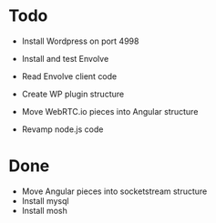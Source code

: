 Todo
====
* Install Wordpress on port 4998
* Install and test Envolve
* Read Envolve client code
* Create WP plugin structure

* Move WebRTC.io pieces into Angular structure
* Revamp node.js code

Done
====
* Move Angular pieces into socketstream structure
* Install mysql
* Install mosh
